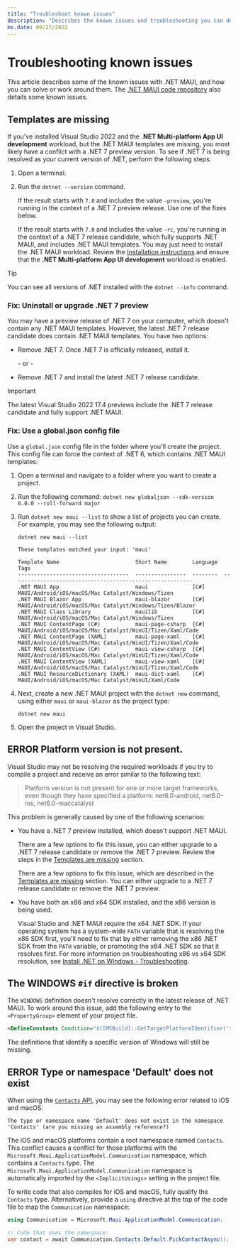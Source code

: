 ```yaml
---
title: "Troubleshoot known issues"
description: "Describes the known issues and troubleshooting you can do to resolve these issues for a .NET Multi-platform App UI (.NET MAUI) app."
ms.date: 09/27/2022
---
```


# Troubleshooting known issues

This article describes some of the known issues with .NET MAUI, and how you can solve or work around them. The [.NET MAUI code repository](https://github.com/dotnet/maui/wiki/Known-Issues) also details some known issues.

## Templates are missing

If you've installed Visual Studio 2022 and the **.NET Multi-platform App UI development** workload, but the .NET MAUI templates are missing, you most likely have a conflict with a .NET 7 preview version. To see if .NET 7 is being resolved as your current version of .NET, perform the following steps:

01. Open a terminal.
01. Run the `dotnet --version` command.

    If the result starts with `7.0` and includes the value `-preview`, you're running in the context of a .NET 7 preview release. Use one of the fixes below.

    If the result starts with `7.0` and includes the value `-rc`, you're running in the context of a .NET 7 release candidate, which fully supports .NET MAUI, and includes .NET MAUI templates. You may just need to install the .NET MAUI workload. Review the [Installation instructions](get-started/installation.md) and ensure that the **.NET Multi-platform App UI development** workload is enabled.

> [!TIP]
> You can see all versions of .NET installed with the `dotnet --info` command.

### Fix: Uninstall or upgrade .NET 7 preview

You may have a preview release of .NET 7 on your computer, which doesn't contain any .NET MAUI templates. However, the latest .NET 7 release candidate does contain .NET MAUI templates. You have two options:

- Remove .NET 7. Once .NET 7 is officially released, install it.

  \- or -

- Remove .NET 7 and install the latest .NET 7 release candidate.

> [!IMPORTANT]
> The latest Visual Studio 2022 17.4 previews include the .NET 7 release candidate and fully support .NET MAUI.

### Fix: Use a global.json config file

Use a `global.json` config file in the folder where you'll create the project. This config file can force the context of .NET 6, which contains .NET MAUI templates:

01. Open a terminal and navigate to a folder where you want to create a project.
01. Run the following command: `dotnet new globaljson --sdk-version 6.0.0 --roll-forward major`
01. Run `dotnet new maui --list` to show a list of projects you can create. For example, you may see the following output:

    ```dotnetcli
    dotnet new maui --list

    These templates matched your input: 'maui'

    Template Name                        Short Name        Language  Tags
    -----------------------------------  ----------------  --------  ---------------------------------------------------------
    .NET MAUI App                        maui              [C#]      MAUI/Android/iOS/macOS/Mac Catalyst/Windows/Tizen
    .NET MAUI Blazor App                 maui-blazor       [C#]      MAUI/Android/iOS/macOS/Mac Catalyst/Windows/Tizen/Blazor
    .NET MAUI Class Library              mauilib           [C#]      MAUI/Android/iOS/macOS/Mac Catalyst/Windows/Tizen
    .NET MAUI ContentPage (C#)           maui-page-csharp  [C#]      MAUI/Android/iOS/macOS/Mac Catalyst/WinUI/Tizen/Xaml/Code
    .NET MAUI ContentPage (XAML)         maui-page-xaml    [C#]      MAUI/Android/iOS/macOS/Mac Catalyst/WinUI/Tizen/Xaml/Code
    .NET MAUI ContentView (C#)           maui-view-csharp  [C#]      MAUI/Android/iOS/macOS/Mac Catalyst/WinUI/Tizen/Xaml/Code
    .NET MAUI ContentView (XAML)         maui-view-xaml    [C#]      MAUI/Android/iOS/macOS/Mac Catalyst/WinUI/Tizen/Xaml/Code
    .NET MAUI ResourceDictionary (XAML)  maui-dict-xaml    [C#]      MAUI/Android/iOS/macOS/Mac Catalyst/WinUI/Xaml/Code
    ```

01. Next, create a new .NET MAUI project with the `dotnet new` command, using either `maui` or `maui-blazor` as the project type:

    ```dotnetcli
    dotnet new maui
    ```

01. Open the project in Visual Studio.

## ERROR Platform version is not present.

Visual Studio may not be resolving the required workloads if you try to compile a project and receive an error similar to the following text:

> Platform version is not present for one or more target frameworks, even though they have specified a platform: net6.0-android, net6.0-ios, net6.0-maccatalyst

This problem is generally caused by one of the following scenarios:

- You have a .NET 7 preview installed, which doesn't support .NET MAUI.

  There are a few options to fix this issue, you can either upgrade to a .NET 7 release candidate or remove the .NET 7 preview. Review the steps in the [Templates are missing](#templates-are-missing) section.

  There are a few options to fix this issue, which are described in the [Templates are missing](#templates-are-missing) section. You can either upgrade to a .NET 7 release candidate or remove the .NET 7 preview.

- You have both an x86 and x64 SDK installed, and the x86 version is being used.

  Visual Studio and .NET MAUI require the x64 .NET SDK. If your operating system has a system-wide `PATH` variable that is resolving the x86 SDK first, you'll need to fix that by either removing the x86 .NET SDK from the `PATH` variable, or promoting the x64 .NET SDK so that it resolves first. For more information on troubleshooting x86 vs x64 SDK resolution, see [Install .NET on Windows - Troubleshooting](/dotnet/core/install/windows#it-was-not-possible-to-find-any-installed-net-core-sdks).
  
## The WINDOWS `#if` directive is broken

The `WINDOWS` definition doesn't resolve correctly in the latest release of .NET MAUI. To work around this issue, add the following entry to the `<PropertyGroup>` element of your project file.

```xml
<DefineConstants Condition="$([MSBuild]::GetTargetPlatformIdentifier('$(TargetFramework)')) == 'windows'">$(DefineConstants);WINDOWS</DefineConstants>
```

The definitions that identify a specific version of Windows will still be missing.

## ERROR Type or namespace 'Default' does not exist

When using the [`Contacts` API](platform-integration/communication/contacts.md), you may see the following error related to iOS and macOS:

```
The type or namespace name 'Default' does not exist in the namespace 'Contacts' (are you missing an assembly reference?)
```

The iOS and macOS platforms contain a root namespace named `Contacts`. This conflict causes a conflict for those platforms with the `Microsoft.Maui.ApplicationModel.Communication` namespace, which contains a `Contacts` type. The `Microsoft.Maui.ApplicationModel.Communication` namespace is automatically imported by the `<ImplicitUsings>` setting in the project file.

To write code that also compiles for iOS and macOS, fully qualify the `Contacts` type. Alternatively, provide a `using` directive at the top of the code file to map the `Communication` namespace:

```csharp
using Communication = Microsoft.Maui.ApplicationModel.Communication;

// Code that uses the namespace:
var contact = await Communication.Contacts.Default.PickContactAsync();
```
